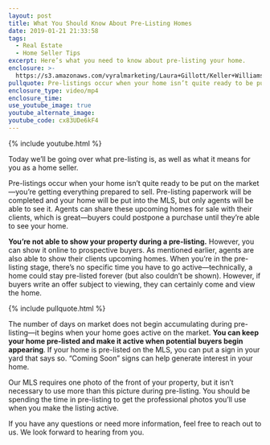 ```yaml
---
layout: post
title: What You Should Know About Pre-Listing Homes
date: 2019-01-21 21:33:58
tags:
  - Real Estate
  - Home Seller Tips
excerpt: Here’s what you need to know about pre-listing your home.
enclosure: >-
  https://s3.amazonaws.com/vyralmarketing/Laura+Gillott/Keller+Williams+Mid-Willamette+_+What+You+Should+Know+About+Pre-Listing+Homes.mp4
pullquote: Pre-listings occur when your home isn’t quite ready to be put on the market.
enclosure_type: video/mp4
enclosure_time:
use_youtube_image: true
youtube_alternate_image:
youtube_code: cx83UDe6kF4
---
```


{% include youtube.html %}

Today we’ll be going over what pre-listing is, as well as what it means for you as a home seller.

Pre-listings occur when your home isn’t quite ready to be put on the market—you’re getting everything prepared to sell. Pre-listing paperwork will be completed and your home will be put into the MLS, but only agents will be able to see it. Agents can share these upcoming homes for sale with their clients, which is great—buyers could postpone a purchase until they’re able to see your home.

**You’re not able to show your property during a pre-listing.** However, you can show it online to prospective buyers. As mentioned earlier, agents are also able to show their clients upcoming homes. When you’re in the pre-listing stage, there’s no specific time you have to go active—technically, a home could stay pre-listed forever (but also couldn’t be shown). However, if buyers write an offer subject to viewing, they can certainly come and view the home.

{% include pullquote.html %}

The number of days on market does not begin accumulating during pre-listing—it begins when your home goes active on the market. **You can keep your home pre-listed and make it active when potential buyers begin appearing**. If your home is pre-listed on the MLS, you can put a sign in your yard that says so. “Coming Soon” signs can help generate interest in your home.

Our MLS requires one photo of the front of your property, but it isn’t necessary to use more than this picture during pre-listing. You should be spending the time in pre-listing to get the professional photos you’ll use when you make the listing active.

If you have any questions or need more information, feel free to reach out to us. We look forward to hearing from you.